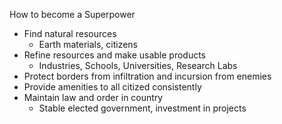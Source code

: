 How to become a Superpower

- Find natural resources
  - Earth materials, citizens
- Refine resources and make usable products
  - Industries, Schools, Universities, Research Labs
- Protect borders from infiltration and incursion from enemies
- Provide amenities to all citized consistently
- Maintain law and order in country
  - Stable elected government, investment in projects